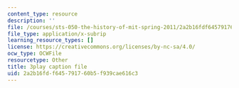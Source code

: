 ```yaml
---
content_type: resource
description: ''
file: /courses/sts-050-the-history-of-mit-spring-2011/2a2b16fdf645791760b5f939cae616c3_ZL0yOsnLDsQ.srt
file_type: application/x-subrip
learning_resource_types: []
license: https://creativecommons.org/licenses/by-nc-sa/4.0/
ocw_type: OCWFile
resourcetype: Other
title: 3play caption file
uid: 2a2b16fd-f645-7917-60b5-f939cae616c3
---
```

